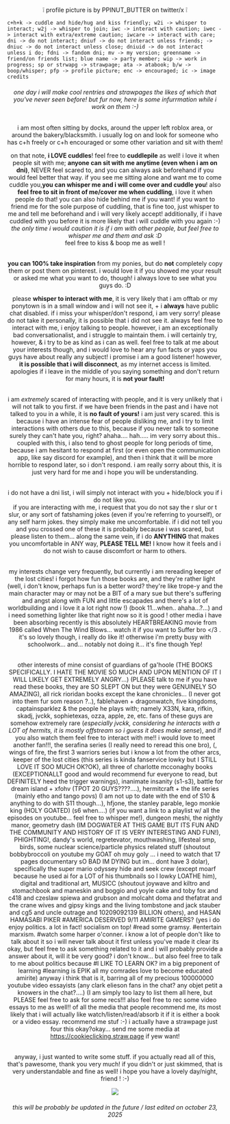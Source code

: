 <p align="center">❕ profile picture is by PPINUT_BUTTER on twitter/x ❕ 

    c+h+k -> cuddle and hide/hug and kiss friendly; w2i -> whisper to interact; w2j -> whisper to join; iwc -> interact with caution; iwec -> interact with extra/extreme caution; iwcare -> interact with care; dni -> do not interact; dniuf -> do not interact unless friends; -> dniuc -> do not interact unless close; dniuid -> do not interact unless i do; fdni -> fandom dni; mv -> my version; greenname -> friend/on friends list; blue name -> party member; wip -> work in progress; sp or strwapg -> strawpage; ata -> atabook; b/w -> boop/whisper; pfp -> profile picture; enc -> encouraged; ic -> image credits

###### <p align=center>one day i will make cool rentries and strawpages the likes of which that you've never seen before! but fur now, here is some infurrmation while i work on them :-)

<div align="center"

 i am most often sitting by docks, around the upper left roblox area, or around the bakery/blacksmith. i usually log on and look for someone who has c+h freely or c+h encouraged or some other variation and sit with them!

 on that note, **i LOVE cuddles**! feel free to **cuddlepile** as well! i love it when people sit with me;  **anyone can sit with me anytime (even when i am on dni)**, NEVER feel scared to, and you can always ask beforehand if you would feel better that way. if you see me sitting alone and want me to come cuddle you,**you can whisper me and i will come over and cuddle you**! also **feel free to sit in front of me/cover me when cuddling**, i love it when people do that! you can also hide behind me if you want! if you want to friend me for the sole purpose of cuddling, that is fine too, just whisper to me and tell me beforehand and i will very likely accept! additionally, if i have cuddled with you before it is more likely that i will cuddle with you again :-)  <br> *the only time i would caution it is if i am with other people, but feel free to whisper me and them and ask :D* <br> feel free to kiss & boop me as well !

   <br> **you can 100% take inspiration** from my ponies, but do **not** completely copy them or post them on pinterest. i would love it if you showed me your result or asked me what you want to do, though! i always love to see what you guys do. :D

 please **whisper to interact with me**, it is very likely that i am offtab or my ponytown is in a small window and i will not see it, + i **always** have public chat disabled. if i miss your whisper/don't respond, i am very sorry! please do not take it personally, it is possible that i did not see it.  always feel free to interact with me, i enjoy talking to people. however, i am an exceptionally bad conversationalist, and i struggle to maintain them. i will certainly try, however, & i try to be as kind as i can as well. feel free to talk at me about your interests though, and i would love to hear any fun facts or yaps you guys have about really any subject! i promise i am a good listener! however, **it is possible that i will disconnect**, as my internet access is limited. apologies if i leave in the middle of you saying something and don't return for many hours, it is **not your fault!**

  <br> i am _extremely_ scared of interacting with people, and it is very unlikely that i will not talk to you first. if we have been friends in the past and i have not talked to you in a while, it is **no fault of yours!** i am just very scared. this is because i have an intense fear of people disliking me, and i try to limit interactions with others due to this, because if you never talk to someone surely they can't hate you, right? ahaha.... hah..... im very sorry about this.. <br> coupled with this, i also tend to ghost people for long periods of time, because i am hesitant to respond at first (or even open the communication app, like say discord for example), and then i think that it will be more horrible to respond later, so i don't respond. i am really sorry about this, it is just very hard for me and i hope you will be understanding.

  <br> i do not have a dni list, i will simply not interact with you + hide/block you if i do not like you. 
  <br> if you are interacting with me, i request that you do not say the r slur or t slur, or any sort of fatshaming jokes (even if you're referring to yourself), or any self harm jokes. they simply make me uncomfortable. if i did not tell you and you crossed one of these it is probably because i was scared, but please listen to them... along the same vein, if i do **ANYTHING** that makes you uncomfortable in ANY way, **PLEASE TELL ME!** I know how it feels and i do not wish to cause discomfort or harm to others.


  <br> my interests change very frequently, but currently i am rereading keeper of the lost cities! i forgot how fun those books are, and they're rather light (well, i don't know, perhaps fun is a better word? they're like trope-y and the main character may or may not be a BIT of a mary sue but there's suffering and angst along with FUN and little escapades and there's a lot of worldbuilding and i love it a lot right now !) (book 11...when.. ahaha...?...) and i need something lighter like that right now so it is good ! other media i have been absorbing recently is this absolutely HEARTBREAKING movie from 1986 called When The Wind Blows... watch it if you want to Suffer bro </3 . it's so lovely though, i really do like it! otherwise i'm pretty busy with schoolwork... and... notably not doing it... it's fine though Yep!
  
  <br> other interests of mine consist of guardians of ga'hoole (THE BOOKS SPECIFICALLY. I HATE THE MOVIE SO MUCH AND UPON MENTION OF IT I WILL LIKELY GET EXTREMELY ANGRY...) (PLEASE talk to me if you have read these books, they are SO SLEPT ON but they were GENUINELY SO AMAZING), all rick rioridan books except the kane chronicles... (I never got into them fur som reason ?..), fablehaven + dragonwatch, five kingdoms, captainsparklez & the people he plays with; namely X33N, kara, rifkin, skadj, jvckk, sophietexas, ozza, apple, ze, etc. fans of these guys are somehow extremely rare (_especially jvckk, considering he interacts with a LOT of hermits, it is mostly offstream so i guess it does make sense_), and if you also watch them feel free to interact with me!! i would love to meet another fan!!!, the serafina series (I really need to reread this one bro), (, wings of fire, the first 3 warriors series but i know a lot from the other arcs, keeper of the lost cities (this series is kinda fanservice lowky but I STILL LOVE IT SOO MUCH OK?OK), all three of charlotte mcconaghy books (EXCEPTIONALLT good and would recommend fur everyone to read, but DEFINITELY heed the trigger warnings), inanimate insanity (s1-s3), battle for dream island + xfohv (TPOT 20 GUYS????....), hermitcraft + the life series (mainly etho and tango povs) (I am not up to date with the end of S10 & anything to do with S11 though...), hfjone, the stanley parable, lego monkie king (HOLY GOATED) (s6 when....) (if you want a link to a playlist w/ all the episodes on youtube... feel free to whisper me!), dungeon meshi, the nightly manor, geometry dash (IM DOGWATER AT THIS GAME BUT ITS FUN AND THE COMMUNITY AND HISTORY OF IT IS VERY INTERESTING AND FUN!), PHIGHTING!, dandy's world, regretevator, mouthwashing, lifesteal smp, birds, some nuclear science/particle physics related stuff (shoutout bobbybroccoli on youtube my GOAT oh muy goly ... i need to watch that 17 pages documentary sO BAD IM DYING but im... dont have 3 dolar), specifically the super mario odyssey hide and seek crew (except moarf because he used ai for a LOT of his thumbnails so I lowky LOATHE him), digital and traditional art, MUSICC (shoutout joywave and kiltro and stomachbook and maneskin and boggio and yoyle cake and toby fox and c418 and czeslaw spiewa and grubson and molcaht doma and thefatrat and the crane wives and gipsy kings and the living tombstone and jack stauber and cg5 and uncle outrage and 10209092139 BILLION others), and HASAN HAMASABI PIKER #AMERICA DESERVED 9/11 AMIRITE GAMERS? (yes i do enjoy politics. a lot in fact! socialism on top! #read some gramsy. #entertain marxism. #watch some harper o'conner. i know a lot of people don't like to talk about it so i will never talk about it first unless you've made it clear its okay, but feel free to ask something related to it and i will probably provide a answer about it, will it be very good? i don't know... but also feel free to talk to me about politics because #I LIKE TO LEARN OK? im a big preponent of learning #learning is EPIK all my comrades love to become educated amirite)  anyway i think that is it, barring all of my precious 100000000 youtube video essayists (any clark elieson fans in the chat? any objet petit a knowers in the chat?....) (I am simply too lazy to list them all here, but PLEASE feel free to ask for some recs!!! also feel free to rec some video essays to me as well!! of all the media that people recommend me, its most likely that i will actually like watch/listen/read/absorb it if it is either a book or a video essay. recommend me stuf :-) i actually have a strawpage just four this okay?okay... send me some media at https://cookieclicking.straw.page if yew want!
  

  <br> anyway, i just wanted to write some stuff. if you actually read all of this, that's pawesome, thank you very much! if you didn't or just skimmed, that is very understandable and fine as well! i hope you have a lovely day/night, friend ! :-) <br>

  ![](https://komarev.com/ghpvc/?username=objectsinmirror&color=yellowgreen&style=plastic&label=wild+animals+currently+infesting+captainsparklez'+house) 


###### <p align=center> this will be probably be updated in the future / last edited on october 23, 2025
